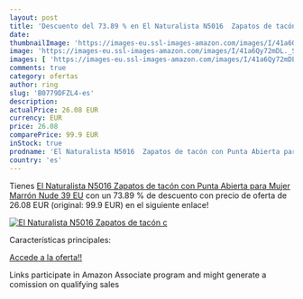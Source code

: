 ```yaml
---
layout: post
title: 'Descuento del 73.89 % en El Naturalista N5016  Zapatos de tacón c'
date: 
thumbnailImage: 'https://images-eu.ssl-images-amazon.com/images/I/41a6Qy72mDL._SL200_.jpg'
image: 'https://images-eu.ssl-images-amazon.com/images/I/41a6Qy72mDL._SL200_.jpg'
images: [ 'https://images-eu.ssl-images-amazon.com/images/I/41a6Qy72mDL._SL200_.jpg' ]
comments: true
category: ofertas
author: ring
slug: 'B0779DFZL4-es'
description:
actualPrice: 26.08 EUR
currency: EUR
price: 26.08
comparePrice: 99.9 EUR
inStock: true
prodname: 'El Naturalista N5016  Zapatos de tacón con Punta Abierta para Mujer  Marrón  Nude   39 EU'
country: 'es'
---
```


Tienes [El Naturalista N5016  Zapatos de tacón con Punta Abierta para Mujer  Marrón  Nude   39 EU](https://www.amazon.es/dp/B0779DFZL4/?tag=tolees-21) con un 73.89 % de descuento con precio de oferta de 26.08 EUR (original: 99.9 EUR) en el siguiente enlace!

[![El Naturalista N5016  Zapatos de tacón c](https://images-eu.ssl-images-amazon.com/images/I/41a6Qy72mDL._SL200_.jpg)](https://www.amazon.es/dp/B0779DFZL4/?tag=tolees-21)

Características principales:


[Accede a la oferta!!](https://www.amazon.es/dp/B0779DFZL4/?tag=tolees-21)

Links participate in Amazon Associate program and might generate a comission on qualifying sales



